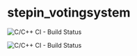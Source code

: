 # stepin_votingsystem
![C/C++ CI - Build Status](https://www.code-inspector.com/project/28099/score/svg)

![C/C++ CI - Build Status](https://www.code-inspector.com/project/28099/status/svg)

